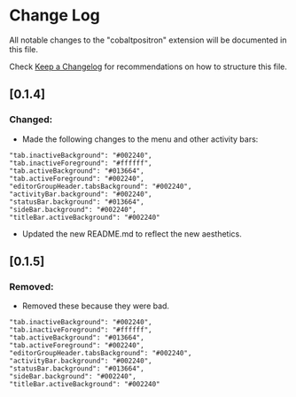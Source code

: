 # Change Log

All notable changes to the "cobaltpositron" extension will be documented in this file.

Check [Keep a Changelog](http://keepachangelog.com/) for recommendations on how to structure this file.

## [0.1.4]

### Changed:

- Made the following changes to the menu and other activity bars:

```
"tab.inactiveBackground": "#002240",
"tab.inactiveForeground": "#ffffff",
"tab.activeBackground": "#013664",
"tab.activeForeground": "#002240",
"editorGroupHeader.tabsBackground": "#002240",
"activityBar.background": "#002240",
"statusBar.background": "#013664",
"sideBar.background": "#002240",
"titleBar.activeBackground": "#002240"
```
- Updated the new README.md to reflect the new aesthetics.

## [0.1.5]

### Removed:

- Removed these because they were bad.

```
"tab.inactiveBackground": "#002240",
"tab.inactiveForeground": "#ffffff",
"tab.activeBackground": "#013664",
"tab.activeForeground": "#002240",
"editorGroupHeader.tabsBackground": "#002240",
"activityBar.background": "#002240",
"statusBar.background": "#013664",
"sideBar.background": "#002240",
"titleBar.activeBackground": "#002240"
```

